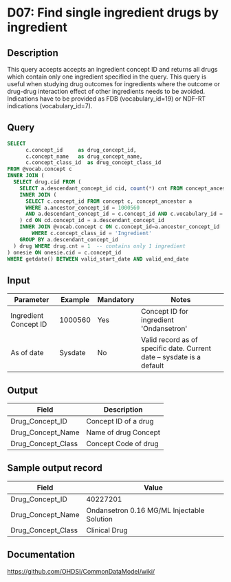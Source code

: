 <!---
Group:drug
Name:D07 Find single ingredient drugs by ingredient
Author:Patrick Ryan
CDM Version: 5.0
-->

# D07: Find single ingredient drugs by ingredient

## Description
This query accepts accepts an ingredient concept ID and returns all drugs which contain only one ingredient specified in the query. This query is useful when studying drug outcomes for ingredients where the outcome or drug-drug interaction effect of other ingredients needs to be avoided. Indications have to be provided as FDB (vocabulary_id=19) or NDF-RT indications (vocabulary_id=7).

## Query
```sql
SELECT
      c.concept_id     as drug_concept_id,
      c.concept_name   as drug_concept_name,
      c.concept_class_id  as drug_concept_class_id
FROM @vocab.concept c
INNER JOIN (
  SELECT drug.cid FROM (
    SELECT a.descendant_concept_id cid, count(*) cnt FROM concept_ancestor a
    INNER JOIN (
      SELECT c.concept_id FROM concept c, concept_ancestor a
      WHERE a.ancestor_concept_id = 1000560
      AND a.descendant_concept_id = c.concept_id AND c.vocabulary_id = 'RxNorm'
    ) cd ON cd.concept_id = a.descendant_concept_id
    INNER JOIN @vocab.concept c ON c.concept_id=a.ancestor_concept_id
        WHERE c.concept_class_id = 'Ingredient'
    GROUP BY a.descendant_concept_id
  ) drug WHERE drug.cnt = 1  -- contains only 1 ingredient
) onesie ON onesie.cid = c.concept_id
WHERE getdate() BETWEEN valid_start_date AND valid_end_date
```

## Input

| Parameter |  Example |  Mandatory |  Notes |
| --- | --- | --- | --- |
|  Ingredient Concept ID |  1000560 |  Yes | Concept ID for ingredient 'Ondansetron' |
|  As of date |  Sysdate |  No | Valid record as of specific date. Current date – sysdate is a default |

## Output

|  Field |  Description |
| --- | --- |
|  Drug_Concept_ID |  Concept ID of a drug |
|  Drug_Concept_Name |  Name of drug Concept |
|  Drug_Concept_Class |  Concept Code of drug |

## Sample output record

| Field |  Value |
| --- | --- |
|  Drug_Concept_ID |  40227201 |
|  Drug_Concept_Name |  Ondansetron 0.16 MG/ML Injectable Solution |
|  Drug_Concept_Class |  Clinical Drug |

## Documentation
https://github.com/OHDSI/CommonDataModel/wiki/
